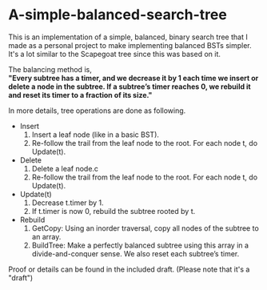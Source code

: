 A-simple-balanced-search-tree
=============

This is an implementation of a simple, balanced, binary search tree that I made as a personal project to make implementing balanced BSTs simpler. It's a lot similar to the Scapegoat tree since this was based on it.

The balancing method is, <br/>
<strong>"Every subtree has a timer, and we decrease it by 1 each time we insert or delete a node in the subtree. If a subtree’s timer reaches 0, we rebuild it and reset its timer to a fraction of its size."</strong>


In more details, tree operations are done as following.
* Insert
  1. Insert a leaf node (like in a basic BST).
  2. Re-follow the trail from the leaf node to the root. For each node t, do Update(t).
* Delete
  1. Delete a leaf node.c
  2. Re-follow the trail from the leaf node to the root. For each node t, do Update(t).
* Update(t)
  1. Decrease t.timer by 1.
  2. If t.timer is now 0, rebuild the subtree rooted by t.
* Rebuild
  1. GetCopy: Using an inorder traversal, copy all nodes of the subtree to an array.
  2. BuildTree: Make a perfectly balanced subtree using this array in a divide-and-conquer sense. We also reset each subtree’s timer.
  
Proof or details can be found in the included draft. (Please note that it's a "draft")

